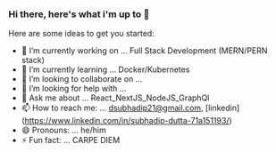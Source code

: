 ### Hi there, here's what i'm up to 👋

Here are some ideas to get you started:

- 🔭 I’m currently working on ... Full Stack Development (MERN/PERN stack)
- 🌱 I’m currently learning ... Docker/Kubernetes
- 👯 I’m looking to collaborate on ... 
- 🤔 I’m looking for help with ...
- 💬 Ask me about ... React_NextJS_NodeJS_GraphQl
- 📫 How to reach me: ... dsubhadip21@gmail.com, [linkedin] (https://www.linkedin.com/in/subhadip-dutta-71a151193/)
- 😄 Pronouns: ... he/him
- ⚡ Fun fact: ... CARPE DIEM
